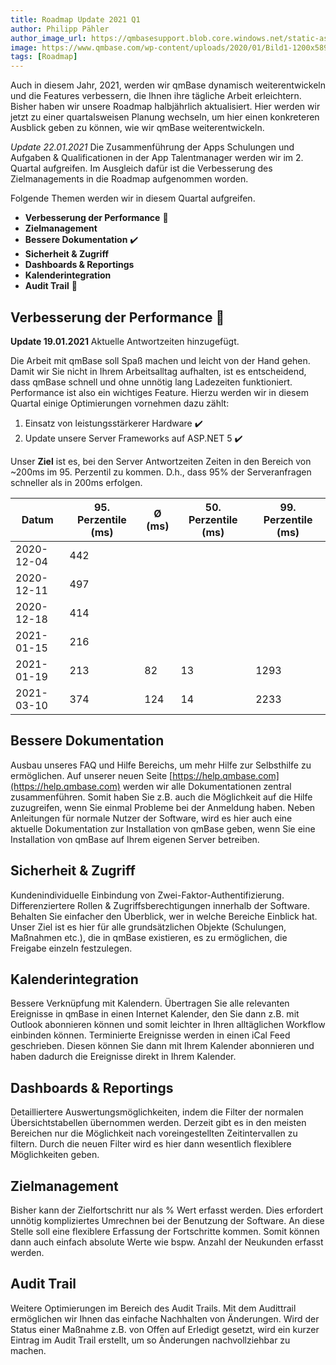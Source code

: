 ```yaml
---
title: Roadmap Update 2021 Q1
author: Philipp Pähler
author_image_url: https://qmbasesupport.blob.core.windows.net/static-assets/img/persons/paehler_round.png
image: https://www.qmbase.com/wp-content/uploads/2020/01/Bild1-1200x589.jpg
tags: [Roadmap]
---
```


Auch in diesem Jahr, 2021, werden wir qmBase dynamisch weiterentwickeln und die Features verbessern, die Ihnen ihre tägliche Arbeit erleichtern.
Bisher haben wir unsere Roadmap halbjährlich aktualisiert. Hier werden wir jetzt zu einer quartalsweisen Planung wechseln, um hier einen konkreteren Ausblick geben zu können, wie wir qmBase weiterentwickeln.

<!--truncate-->

_Update 22.01.2021_
Die Zusammenführung der Apps Schulungen und Aufgaben & Qualificationen in der App Talentmanager werden wir im 2. Quartal aufgreifen. Im Ausgleich dafür ist die Verbesserung des Zielmanagements in die Roadmap aufgenommen worden.

Folgende Themen werden wir in diesem Quartal aufgreifen.

- **Verbesserung der Performance** 🔧
- **Zielmanagement**
- **Bessere Dokumentation** ✔️
- **Sicherheit & Zugriff**
- **Dashboards & Reportings**
- **Kalenderintegration**
- **Audit Trail** 🔧

## Verbesserung der Performance 🔧

**Update 19.01.2021** Aktuelle Antwortzeiten hinzugefügt.

Die Arbeit mit qmBase soll Spaß machen und leicht von der Hand gehen. Damit wir Sie nicht in Ihrem Arbeitsalltag aufhalten, ist es entscheidend, dass qmBase schnell und ohne unnötig lang Ladezeiten funktioniert. Performance ist also ein wichtiges Feature. Hierzu werden wir in diesem Quartal einige Optimierungen vornehmen dazu zählt:

1. Einsatz von leistungsstärkerer Hardware ✔️
2. Update unsere Server Frameworks auf ASP.NET 5 ✔️

Unser **Ziel** ist es, bei den Server Antwortzeiten Zeiten in den Bereich von ~200ms im 95. Perzentil zu kommen. D.h., dass 95% der Serveranfragen schneller als in 200ms erfolgen.

| Datum      | 95. Perzentile (ms) | Ø (ms) | 50. Perzentile (ms) | 99. Perzentile (ms) |
| ---------- | ------------------- | ------ | ------------------- | ------------------- |
| 2020-12-04 | 442                 |        |                     |                     |
| 2020-12-11 | 497                 |        |                     |                     |
| 2020-12-18 | 414                 |        |                     |                     |
| 2021-01-15 | 216                 |        |                     |                     |
| 2021-01-19 | 213                 | 82     | 13                  | 1293                |
| 2021-03-10 | 374                 | 124    | 14                  | 2233                |

## Bessere Dokumentation

Ausbau unseres FAQ und Hilfe Bereichs, um mehr Hilfe zur Selbsthilfe zu ermöglichen. Auf unserer neuen Seite [https://help.qmbase.com](https://help.qmbase.com) werden wir alle Dokumentationen zentral zusammenführen.
Somit haben Sie z.B. auch die Möglichkeit auf die Hilfe zuzugreifen, wenn Sie einmal Probleme bei der Anmeldung haben. Neben Anleitungen für normale Nutzer der Software, wird es hier auch eine aktuelle Dokumentation zur Installation von qmBase geben, wenn Sie eine Installation von qmBase auf Ihrem eigenen Server betreiben.

## Sicherheit & Zugriff

Kundenindividuelle Einbindung von Zwei-Faktor-Authentifizierung. Differenziertere Rollen & Zugriffsberechtigungen innerhalb der Software. Behalten Sie einfacher den Überblick, wer in welche Bereiche Einblick hat. Unser Ziel ist es hier für alle grundsätzlichen Objekte (Schulungen, Maßnahmen etc.), die in qmBase existieren, es zu ermöglichen, die Freigabe einzeln festzulegen.

## Kalenderintegration

Bessere Verknüpfung mit Kalendern. Übertragen Sie alle relevanten Ereignisse in qmBase in einen Internet Kalender, den Sie dann z.B. mit Outlook abonnieren können und somit leichter in Ihren alltäglichen Workflow einbinden können. Terminierte Ereignisse werden in einen iCal Feed geschrieben. Diesen können Sie dann mit Ihrem Kalender abonnieren und haben dadurch die Ereignisse direkt in Ihrem Kalender.

## Dashboards & Reportings

Detailliertere Auswertungsmöglichkeiten, indem die Filter der normalen Übersichtstabellen übernommen werden. Derzeit gibt es in den meisten Bereichen nur die Möglichkeit nach voreingestellten Zeitintervallen zu filtern. Durch die neuen Filter wird es hier dann wesentlich flexiblere Möglichkeiten geben.

## Zielmanagement

Bisher kann der Zielfortschritt nur als % Wert erfasst werden. Dies erfordert unnötig kompliziertes Umrechnen bei der Benutzung der Software. An diese Stelle soll eine flexiblere Erfassung der Fortschritte kommen. Somit können dann auch einfach absolute Werte wie bspw. Anzahl der Neukunden erfasst werden.

## Audit Trail

Weitere Optimierungen im Bereich des Audit Trails. Mit dem Audittrail ermöglichen wir Ihnen das einfache Nachhalten von Änderungen. Wird der Status einer Maßnahme z.B. von Offen auf Erledigt gesetzt, wird ein kurzer Eintrag im Audit Trail erstellt, um so Änderungen nachvollziehbar zu machen.
